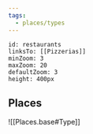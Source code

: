 ```yaml
---
tags:
  - places/types
---
```


```leaflet
id: restaurants
linksTo: [[Pizzerias]]
minZoom: 3
maxZoom: 20
defaultZoom: 3
height: 400px
```

## Places

![[Places.base#Type]]